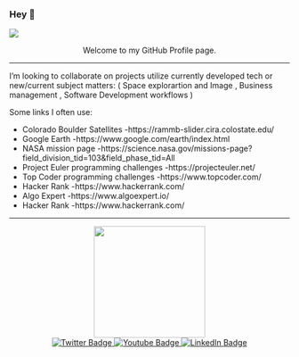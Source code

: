 ### Hey 👋
![](https://komarev.com/ghpvc/?username=maxLeet&color=blueviolet&style=plastic&label=Visits)

<div>
    <div align="center">
        Welcome to my GitHub Profile page.
    </div>
    <hr>
    <div>
                I’m looking to collaborate on projects utilize currently developed tech or new/current subject matters: 
                ( Space explorartion and Image , Business management , Software Development workflows )
                <p>Some links I often use:</p>
                        <ul>
                            <li> Colorado Boulder Satellites -https://rammb-slider.cira.colostate.edu/ </li>
                            <li> Google Earth -https://www.google.com/earth/index.html </li>
                            <li> NASA mission page -https://science.nasa.gov/missions-page?field_division_tid=103&field_phase_tid=All </li>
                            <li> Project Euler programming challenges -https://projecteuler.net/ </li>
                            <li> Top Coder programming challenges -https://www.topcoder.com/ </li>
                            <li> Hacker Rank -https://www.hackerrank.com/ </li>
                            <li> Algo Expert -https://www.algoexpert.io/ </li>
                            <li> Hacker Rank -https://www.hackerrank.com/ </li>
                    </ul>
    </div> 
    <hr>
    <div id="header" align="center">
  <img src="https://media.giphy.com/media/v1.Y2lkPTc5MGI3NjExNTQxMGM5ZTU0NjM1ZWJlZjU0MWY0ZmY0YWE1ZDExOTY3NGIxYjg4MyZjdD1n/6S4LvHO8qIkyQ/giphy.gif" width="200"/>
    <div align="center">
  <a href="[your-twitter-URL](https://twitter.com/aBeLeetiz)">
    <img src="https://img.shields.io/badge/Twitter-blue?style=for-the-badge&logo=twitter&logoColor=white" alt="Twitter Badge"/>
  </a>
  <a href="[your-youtube-URL](https://www.youtube.com/channel/UCX5Pc41A2hTC-Cp-3ZZ3T3w)">
    <img src="https://img.shields.io/badge/YouTube-red?style=for-the-badge&logo=youtube&logoColor=white" alt="Youtube Badge"/>
  </a>
    <a href="[your-linkedin-URL](https://www.linkedin.com/in/abraham-andres-mesa-b1017123/)">
    <img src="https://img.shields.io/badge/LinkedIn-blue?style=for-the-badge&logo=linkedin&logoColor=white" alt="LinkedIn Badge"/>
  </a>
</p>
    </div>
</div>
  
<!--
**maxLeet/maxLeet** is a ✨ _special_ ✨ repository because its `README.md` (this file) appears on your GitHub profile.

Here are some ideas to get you started:


- 🌱 I’m currently learning, I'm currently doing some data science training (Google's Advanced Data Analytics Certificate)
- 👯
    
- 🤔 I’m looking for help with deliverying quantifiable data models. 
- 💬 Ask me about anything within my interests. 
- 📫 How to reach me: email (maxleetis@bellsouth.net)
- 😄 Pronouns: He/Him
- ⚡ Fun fact: My favorite anime is 'Ghost in the shell'.


</div>
